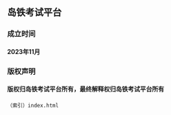 ## 岛铁考试平台


### 成立时间
#### 2023年11月

### 版权声明
#### 版权归岛铁考试平台所有，最终解释权归岛铁考试平台所有


```
（索引）index.html
```


